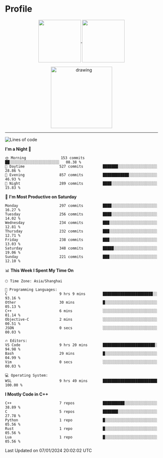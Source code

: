 # Profile

<p align="center">
  <a href="https://github.com/SourVoice">
    <img
      align="center"
      height="140em"
      src="https://github-readme-stats.vercel.app/api?username=SourVoice&show_icons=true&include_all_commits=true&count_private=true&theme=tokyonight"
    />
  </a>
  <a href="https://github.com/SourVoice">
    <img
      align="center"
      height="140em"
      src="https://github-readme-stats.vercel.app/api/top-langs/?username=SourVoice&show_icons=true&include_all_commits=true&count_private=true&layout=compact&theme=tokyonight"
    />
  </a>
</p>

<p align="center">
   <a href="https://github.com/SourVoice">
    <img
      align="center"
      height="202em"
      alt="drawing"
      src="https://activity-graph.herokuapp.com/graph?username=SourVoice&theme=react-dark"
    />
  </a>
</p>

---
<!--START_SECTION:waka-->
![Lines of code](https://img.shields.io/badge/From%20Hello%20World%20I%27ve%20Written-1.6%20million%20lines%20of%20code-blue)

**I'm a Night 🦉** 

```text
🌞 Morning                153 commits         ██░░░░░░░░░░░░░░░░░░░░░░░   08.38 % 
🌆 Daytime                527 commits         ███████░░░░░░░░░░░░░░░░░░   28.86 % 
🌃 Evening                857 commits         ████████████░░░░░░░░░░░░░   46.93 % 
🌙 Night                  289 commits         ████░░░░░░░░░░░░░░░░░░░░░   15.83 % 
```
📅 **I'm Most Productive on Saturday** 

```text
Monday                   297 commits         ████░░░░░░░░░░░░░░░░░░░░░   16.27 % 
Tuesday                  256 commits         ████░░░░░░░░░░░░░░░░░░░░░   14.02 % 
Wednesday                234 commits         ███░░░░░░░░░░░░░░░░░░░░░░   12.81 % 
Thursday                 232 commits         ███░░░░░░░░░░░░░░░░░░░░░░   12.71 % 
Friday                   238 commits         ███░░░░░░░░░░░░░░░░░░░░░░   13.03 % 
Saturday                 348 commits         █████░░░░░░░░░░░░░░░░░░░░   19.06 % 
Sunday                   221 commits         ███░░░░░░░░░░░░░░░░░░░░░░   12.10 % 
```


📊 **This Week I Spent My Time On** 

```text
🕑︎ Time Zone: Asia/Shanghai

💬 Programming Languages: 
C                        9 hrs 9 mins        ███████████████████████░░   93.16 % 
Other                    30 mins             █░░░░░░░░░░░░░░░░░░░░░░░░   05.13 % 
C++                      6 mins              ░░░░░░░░░░░░░░░░░░░░░░░░░   01.14 % 
Objective-C              2 mins              ░░░░░░░░░░░░░░░░░░░░░░░░░   00.51 % 
JSON                     0 secs              ░░░░░░░░░░░░░░░░░░░░░░░░░   00.03 % 

🔥 Editors: 
VS Code                  9 hrs 20 mins       ████████████████████████░   94.98 % 
Bash                     29 mins             █░░░░░░░░░░░░░░░░░░░░░░░░   04.99 % 
Vim                      0 secs              ░░░░░░░░░░░░░░░░░░░░░░░░░   00.03 % 

💻 Operating System: 
WSL                      9 hrs 49 mins       █████████████████████████   100.00 % 
```

**I Mostly Code in C++** 

```text
C++                      7 repos             ██████████░░░░░░░░░░░░░░░   38.89 % 
C                        5 repos             ███████░░░░░░░░░░░░░░░░░░   27.78 % 
Python                   1 repo              █░░░░░░░░░░░░░░░░░░░░░░░░   05.56 % 
Rust                     1 repo              █░░░░░░░░░░░░░░░░░░░░░░░░   05.56 % 
Lua                      1 repo              █░░░░░░░░░░░░░░░░░░░░░░░░   05.56 % 
```




 Last Updated on 07/01/2024 20:02:02 UTC
<!--END_SECTION:waka-->
